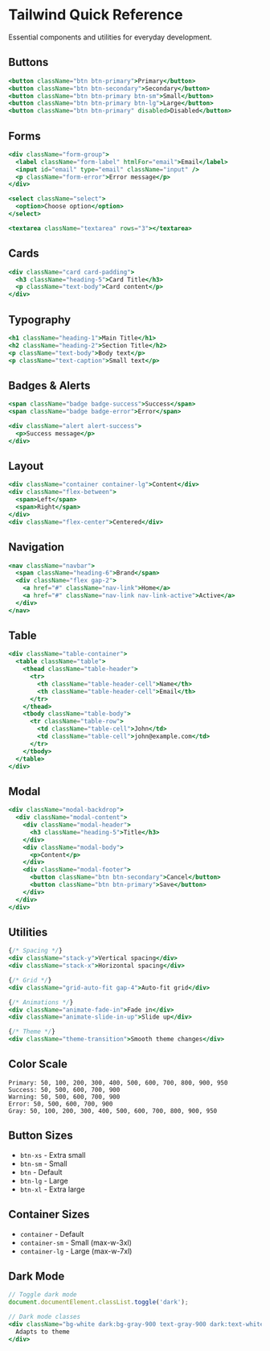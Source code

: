 
# Tailwind Quick Reference

Essential components and utilities for everyday development.

## Buttons
```jsx
<button className="btn btn-primary">Primary</button>
<button className="btn btn-secondary">Secondary</button>
<button className="btn btn-primary btn-sm">Small</button>
<button className="btn btn-primary btn-lg">Large</button>
<button className="btn btn-primary" disabled>Disabled</button>
```

## Forms
```jsx
<div className="form-group">
  <label className="form-label" htmlFor="email">Email</label>
  <input id="email" type="email" className="input" />
  <p className="form-error">Error message</p>
</div>

<select className="select">
  <option>Choose option</option>
</select>

<textarea className="textarea" rows="3"></textarea>
```

## Cards
```jsx
<div className="card card-padding">
  <h3 className="heading-5">Card Title</h3>
  <p className="text-body">Card content</p>
</div>
```

## Typography
```jsx
<h1 className="heading-1">Main Title</h1>
<h2 className="heading-2">Section Title</h2>
<p className="text-body">Body text</p>
<p className="text-caption">Small text</p>
```

## Badges & Alerts
```jsx
<span className="badge badge-success">Success</span>
<span className="badge badge-error">Error</span>

<div className="alert alert-success">
  <p>Success message</p>
</div>
```

## Layout
```jsx
<div className="container container-lg">Content</div>
<div className="flex-between">
  <span>Left</span>
  <span>Right</span>
</div>
<div className="flex-center">Centered</div>
```

## Navigation
```jsx
<nav className="navbar">
  <span className="heading-6">Brand</span>
  <div className="flex gap-2">
    <a href="#" className="nav-link">Home</a>
    <a href="#" className="nav-link nav-link-active">Active</a>
  </div>
</nav>
```

## Table
```jsx
<div className="table-container">
  <table className="table">
    <thead className="table-header">
      <tr>
        <th className="table-header-cell">Name</th>
        <th className="table-header-cell">Email</th>
      </tr>
    </thead>
    <tbody className="table-body">
      <tr className="table-row">
        <td className="table-cell">John</td>
        <td className="table-cell">john@example.com</td>
      </tr>
    </tbody>
  </table>
</div>
```

## Modal
```jsx
<div className="modal-backdrop">
  <div className="modal-content">
    <div className="modal-header">
      <h3 className="heading-5">Title</h3>
    </div>
    <div className="modal-body">
      <p>Content</p>
    </div>
    <div className="modal-footer">
      <button className="btn btn-secondary">Cancel</button>
      <button className="btn btn-primary">Save</button>
    </div>
  </div>
</div>
```

## Utilities
```jsx
{/* Spacing */}
<div className="stack-y">Vertical spacing</div>
<div className="stack-x">Horizontal spacing</div>

{/* Grid */}
<div className="grid-auto-fit gap-4">Auto-fit grid</div>

{/* Animations */}
<div className="animate-fade-in">Fade in</div>
<div className="animate-slide-in-up">Slide up</div>

{/* Theme */}
<div className="theme-transition">Smooth theme changes</div>
```

## Color Scale
```
Primary: 50, 100, 200, 300, 400, 500, 600, 700, 800, 900, 950
Success: 50, 500, 600, 700, 900
Warning: 50, 500, 600, 700, 900
Error: 50, 500, 600, 700, 900
Gray: 50, 100, 200, 300, 400, 500, 600, 700, 800, 900, 950
```

## Button Sizes
- `btn-xs` - Extra small
- `btn-sm` - Small  
- `btn` - Default
- `btn-lg` - Large
- `btn-xl` - Extra large

## Container Sizes
- `container` - Default
- `container-sm` - Small (max-w-3xl)
- `container-lg` - Large (max-w-7xl)

## Dark Mode
```jsx
// Toggle dark mode
document.documentElement.classList.toggle('dark');

// Dark mode classes
<div className="bg-white dark:bg-gray-900 text-gray-900 dark:text-white">
  Adapts to theme
</div>
```
